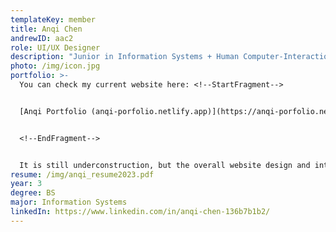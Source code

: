 ```yaml
---
templateKey: member
title: Anqi Chen
andrewID: aac2
role: UI/UX Designer
description: "Junior in Information Systems + Human Computer-Interaction minor. "
photo: /img/icon.jpg
portfolio: >-
  Y﻿ou can check my current website here: <!--StartFragment-->


  [Anqi Portfolio (anqi-porfolio.netlify.app)](https://anqi-porfolio.netlify.app/)


  <!--EndFragment-->


  I﻿t is still underconstruction, but the overall website design and interactive features are done. I am still working on publishing my work documentations on there.
resume: /img/anqi_resume2023.pdf
year: 3
degree: BS
major: Information Systems
linkedIn: https://www.linkedin.com/in/anqi-chen-136b7b1b2/
---
```


